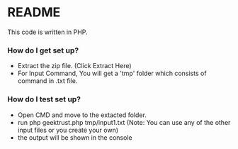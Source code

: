 # README #

This code is written in PHP.


### How do I get set up? ###

* Extract the zip file. (Click Extract Here)
* For Input Command, You will get a 'tmp' folder which consists of command in .txt file.


### How do I test set up? ###

* Open CMD and move to the extacted folder.
* run php geektrust.php tmp/input1.txt (Note: You can use any of the other input files or you create your own)
* the output will be shown in the console
